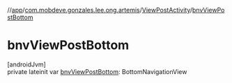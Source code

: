 //[app](../../../index.md)/[com.mobdeve.gonzales.lee.ong.artemis](../index.md)/[ViewPostActivity](index.md)/[bnvViewPostBottom](bnv-view-post-bottom.md)

# bnvViewPostBottom

[androidJvm]\
private lateinit var [bnvViewPostBottom](bnv-view-post-bottom.md): BottomNavigationView
